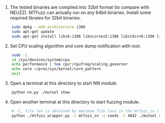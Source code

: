 1. The tested binaries are compiled into 32bit format (to compare with NEUZZ). MTFuzz can actually run on any 64bit binaries. Install some required libraies for 32bit binaries.
```sh
    sudo dpkg --add-architecture i386
    sudo apt-get update
    sudo apt-get install libc6:i386 libncurses5:i386 libstdc++6:i386 lib32z1
```

2. Set CPU scaling algorithm and core dump notification with root. 
```sh
    sudo -i
    cd /sys/devices/system/cpu
    echo performance | tee cpu*/cpufreq/scaling_governor
    echo core >/proc/sys/kernel/core_pattern
    exit
```

3. Open a terminal at this directory to start NN module.
```sh  
    python nn.py ./mutool show  
```

4. Open another terminal at this directory to start fuzzing module.
```sh
    # -l, file len is obtained by maximum file lens in the mtfuzz_in ( ls -lS mtfuzz_in|head )
    python ./mtfuzz_wrapper.py -i mtfuzz_in -o seeds -l 4842 ./mutool show @@
```

